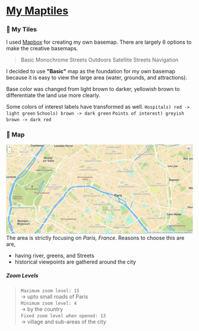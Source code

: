 # <span style="text-decoration: underline">My Maptiles</span>
### :pushpin: My Tiles
I used <a href="https://www.mapbox.com/">Mapbox</a> for creating my own basemap. There are largely 6 options to make the creative basemaps.
> Basic
> Monochrome
> Streets
> Outdoors
> Satellite Streets
> Navigation

I decided to use **"Basic"** map as the foundation for my own basemap because it is easy to view the large area (water, grounds, and attractions).

Base color was changed from light brown to darker, yellowish brown to differentiate the land use more clearly.

Some colors of interest labels have transformed as well.
`Hospitals) red -> light green`
`Schools) brown -> dark green`
`Points of interest) greyish brown -> dark red`
### :memo: Map
![](img/map-image.JPG)
The area is strictly focusing on *Paris, France*. Reasons to choose this are are,
- having river, greens, and Streets
- historical viewpoints are gathered around the city

##### Zoom Levels
>`Maximum zoom level: 15` <br>
-> upto small roads of Paris <br>
>`Minimum zoom level: 4` <br>
-> by the country <br>
>`Fixed zoom level when opened: 13`<br>
-> village and sub-areas of the city

